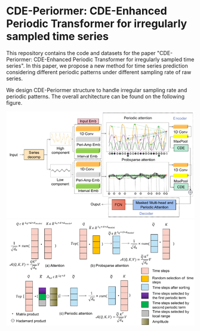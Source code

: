 # CDE-Periormer: CDE-Enhanced Periodic Transformer for irregularly sampled time series

This repository contains the code and datasets for the paper "CDE-Periormer: CDE-Enhanced Periodic Transformer for irregularly sampled time series". In this paper, we propose a new method for time series prediction considering different periodic patterns under different sampling rate of raw series.

We design CDE-Periormer structure to handle irregular sampling rate and periodic patterns. The overall architecture can be found on the following figure.

![3 Architecture](https://github.com/xren451/CDE-Periormer/blob/main/img/arch.png)
![4 periatt](https://github.com/xren451/CDE-Periormer/blob/main/img/periodic%20att.png)
